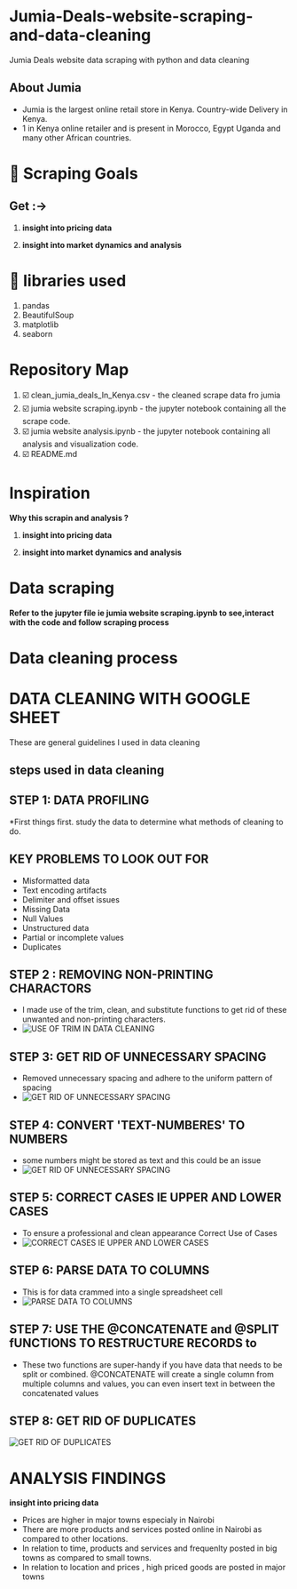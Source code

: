 # Jumia-Deals-website-scraping-and-data-cleaning
Jumia Deals website data scraping with python and data cleaning

## About Jumia
* Jumia is the largest online retail store in Kenya. Country-wide Delivery in Kenya.
* 1 in Kenya online retailer and is present in Morocco, Egypt Uganda and many other African countries.

# :dart: Scraping Goals 
## Get :->

1. **insight into pricing data** 

2. **insight into market dynamics and analysis** 

# :toolbox: libraries used
1. pandas
2. BeautifulSoup
3. matplotlib
4. seaborn



# Repository Map
1. :ballot_box_with_check: clean_jumia_deals_In_Kenya.csv - the cleaned scrape data fro jumia
2. :ballot_box_with_check: jumia website scraping.ipynb - the jupyter notebook containing all the scrape code.
3. :ballot_box_with_check: jumia website analysis.ipynb - the jupyter notebook containing all analysis and visualization code. 
4. :ballot_box_with_check: README.md

# Inspiration
**Why this scrapin and analysis ?**

1. **insight into pricing data** 

2. **insight into market dynamics and analysis** 

# Data scraping 
 **Refer to the jupyter file ie jumia website scraping.ipynb to see,interact with the code and follow scraping process** 
 
# Data cleaning process 
# DATA CLEANING WITH GOOGLE SHEET
These are general guidelines I used in data cleaning
## steps used in data cleaning
## STEP 1: DATA PROFILING
*First things first. study the data to determine what methods of cleaning to do.

## KEY PROBLEMS TO LOOK OUT FOR
* Misformatted data
* Text encoding artifacts
* Delimiter and offset issues
* Missing Data
* Null Values
* Unstructured data
* Partial or incomplete values
* Duplicates

## STEP 2 : REMOVING NON-PRINTING CHARACTORS
* I made use of the trim, clean, and substitute functions to get rid of these unwanted and non-printing characters.
* ![USE OF TRIM IN DATA CLEANING](https://george.m.ndichu.ltd.co.ke/media/github/JTRIM.png "USE OF TRIM IN DATA CLEANING")

## STEP 3: GET RID OF UNNECESSARY SPACING
* Removed unnecessary spacing and adhere to the uniform pattern of spacing
* ![GET RID OF UNNECESSARY SPACING](https://george.m.ndichu.ltd.co.ke/media/github/JTRIM2.png "GET RID OF UNNECESSARY SPACING")

## STEP 4: CONVERT 'TEXT-NUMBERES' TO NUMBERS
* some numbers might be stored as text and this could be an issue
* ![GET RID OF UNNECESSARY SPACING](https://george.m.ndichu.ltd.co.ke/media/github/jcolumnf.png "GET RID OF UNNECESSARY SPACING")

## STEP 5: CORRECT CASES IE UPPER AND LOWER CASES
* To ensure a professional and clean appearance Correct Use of Cases
* ![CORRECT CASES IE UPPER AND LOWER CASES](https://george.m.ndichu.ltd.co.ke/media/github/jCASE.png "CORRECT CASES IE UPPER AND LOWER CASES")

## STEP 6: PARSE DATA TO COLUMNS
* This is for data crammed into a single spreadsheet cell
* ![PARSE DATA TO COLUMNS](https://george.m.ndichu.ltd.co.ke/media/github/jsplit.png "PARSE DATA TO COLUMNS")

## STEP 7: USE THE @CONCATENATE and @SPLIT fUNCTIONS TO RESTRUCTURE RECORDS to
* These two functions are super-handy if you have data that needs to be split or combined. @CONCATENATE will create a single column from multiple columns and values, you can even insert text in between the concatenated values

## STEP 8: GET RID OF DUPLICATES
![GET RID OF DUPLICATES](https://george.m.ndichu.ltd.co.ke/media/github/JTRIM2.png "GET RID OF DUPLICATES")

# ANALYSIS FINDINGS
 **insight into pricing data** 
* Prices are higher in major towns especialy in Nairobi
* There are more products and services posted online in Nairobi as compared to other locations.
* In relation to time, products and services and frequenlty posted in big towns as compared to small towns.
* In relation to location and prices , high priced goods are posted in major towns 
